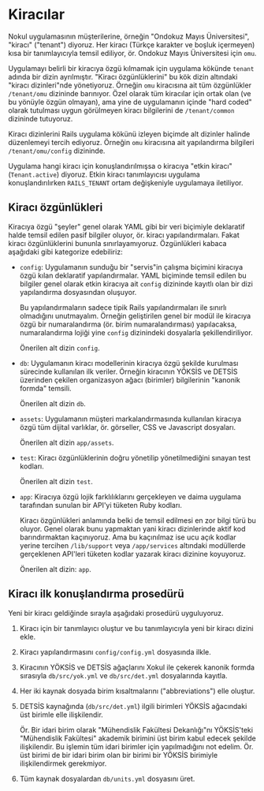 Kiracılar
=========

Nokul uygulamasının müşterilerine, örneğin "Ondokuz Mayıs Üniversitesi",
"kiracı" ("tenant") diyoruz.  Her kiracı (Türkçe karakter ve boşluk içermeyen)
kısa bir tanımlayıcıyla temsil ediliyor, ör. Ondokuz Mayıs Üniversitesi için
`omu`.

Uygulamayı belirli bir kiracıya özgü kılmamak için uygulama kökünde `tenant`
adında bir dizin ayrılmıştır.  "Kiracı özgünlüklerini" bu kök dizin altındaki
"kiracı dizinleri"nde yönetiyoruz.  Örneğin `omu` kiracısına ait tüm özgünlükler
`/tenant/omu` dizininde barınıyor.  Özel olarak tüm kiracılar için ortak olan
(ve bu yönüyle özgün olmayan), ama yine de uygulamanın içinde "hard coded"
olarak tutulması uygun görülmeyen kiracı bilgilerini de `/tenant/common`
dizininde tutuyoruz.

Kiracı dizinlerini Rails uygulama kökünü izleyen biçimde alt dizinler halinde
düzenlemeyi tercih ediyoruz.   Örneğin `omu` kiracısına ait yapılandırma
bilgileri `/tenant/omu/config` dizininde.

Uygulama hangi kiracı için konuşlandırılmışsa o kiracıya "etkin kiracı"
(`Tenant.active`) diyoruz.  Etkin kiracı tanımlayıcısı uygulama
konuşlandırılırken `RAILS_TENANT` ortam değişkeniyle uygulamaya iletiliyor.

Kiracı özgünlükleri
-------------------

Kiracıya özgü "şeyler" genel olarak YAML gibi bir veri biçimiyle deklaratif
halde temsil edilen pasif bilgiler oluyor, ör. kiracı yapılandırmaları.  Fakat
kiracı özgünlüklerini bununla sınırlayamıyoruz.  Özgünlükleri kabaca aşağıdaki
gibi kategorize edebiliriz:

- `config`: Uygulamanın sunduğu bir "servis"in çalışma biçimini kiracıya özgü
  kılan deklaratif yapılandırmalar.  YAML biçiminde temsil edilen bu bilgiler
  genel olarak etkin kiracıya ait `config` dizininde kayıtlı olan bir dizi
  yapılandırma dosyasından oluşuyor.

  Bu yapılandırmaların sadece tipik Rails yapılandırmaları ile sınırlı
  olmadığını unutmayalım.  Örneğin geliştirilen genel bir modül ile kiracıya
  özgü bir numaralandırma (ör. birim numaralandırması) yapılacaksa,
  numaralandırma lojiği yine `config` dizinindeki dosyalarla şekillendiriliyor.

  Önerilen alt dizin `config`.

- `db`: Uygulamanın kiracı modellerinin kiracıya özgü şekilde kurulması
  sürecinde kullanılan ilk veriler.  Örneğin kiracının YÖKSİS ve DETSİS
  üzerinden çekilen organizasyon ağacı (birimler) bilgilerinin "kanonik formda"
  temsili.

  Önerilen alt dizin `db`.

- `assets`: Uygulamanın müşteri markalandırmasında kullanılan kiracıya özgü tüm
  dijital varlıklar, ör. görseller, CSS ve Javascript dosyaları.

  Önerilen alt dizin `app/assets`.

- `test`: Kiracı özgünlüklerinin doğru yönetilip yönetilmediğini sınayan test
  kodları.

  Önerilen alt dizin `test`.

- `app`: Kiracıya özgü lojik farklılıklarını gerçekleyen ve daima uygulama
  tarafından sunulan bir API'yi tüketen Ruby kodları.

  Kiracı özgünlükleri anlamında belki de temsil edilmesi en zor bilgi türü bu
  oluyor.  Genel olarak bunu yapmaktan yani kiracı dizinlerinde aktif kod
  barındırmaktan kaçınıyoruz.  Ama bu kaçınılmaz ise ucu açık kodlar yerine
  tercihen `/lib/support` veya `/app/services` altındaki modüllerde gerçeklenen
  API'leri tüketen kodlar yazarak kiracı dizinine koyuyoruz.

  Önerilen alt dizin: `app`.

Kiracı ilk konuşlandırma prosedürü
----------------------------------

Yeni bir kiracı geldiğinde sırayla aşağıdaki prosedürü uyguluyoruz.

1. Kiracı için bir tanımlayıcı oluştur ve bu tanımlayıcıyla yeni bir kiracı
   dizini ekle.

2. Kiracı yapılandırmasını `config/config.yml` dosyasında ilkle.

3. Kiracının YÖKSİS ve DETSİS ağaçlarını Xokul ile çekerek kanonik formda
   sırasıyla `db/src/yok.yml` ve `db/src/det.yml` dosyalarında kayıtla.

4. Her iki kaynak dosyada birim kısaltmalarını ("abbreviations") elle oluştur.

5. DETSİS kaynağında (`db/src/det.yml`) ilgili birimleri YÖKSİS ağacındaki üst
   birimle elle ilişkilendir.

   Ör. Bir idari birim olarak "Mühendislik Fakültesi Dekanlığı"nı YÖKSİS'teki
   "Mühendislik Fakültesi" akademik birimini üst birim kabul edecek şekilde
   ilişkilendir.  Bu işlemin tüm idari birimler için yapılmadığını not edelim.
   Ör. üst birimi de bir idari birim olan bir birimi bir YÖKSİS birimiyle
   ilişkilendirmek gerekmiyor.

6. Tüm kaynak dosyalardan `db/units.yml` dosyasını üret.
